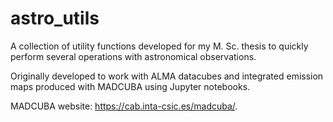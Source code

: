 # astro_utils

A collection of utility functions developed for my M. Sc. thesis to quickly perform several operations with astronomical observations.

Originally developed to work with ALMA datacubes and integrated emission maps produced with MADCUBA using Jupyter notebooks.

MADCUBA website: https://cab.inta-csic.es/madcuba/.
